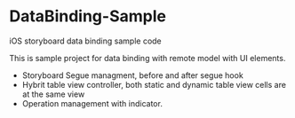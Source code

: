 DataBinding-Sample
==================

iOS storyboard data binding sample code

This is sample project for data binding with remote model with UI elements.

* Storyboard Segue managment, before and after segue hook
* Hybrit table view controller, both static and dynamic table view cells are at the same view
* Operation management with indicator.
